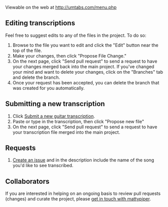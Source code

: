 Viewable on the web at http://umtabs.com/menu.php

## Editing transcriptions

Feel free to suggest edits to any of the files in the project.  To do so: 

1. Browse to the file you want to edit and click the "Edit" button near the top of the file.  
2. Make your changes, then click "Propose File Change." 
3. On the next page, click "Send pull request" to send a request to have your changes merged back into the main project. If you've changed your mind and want to delete your changes, click on the "Branches" tab and delete the branch.
4. Once your request has been accepted, you can delete the branch that was created for you automatically.

## Submitting a new transcription

1. Click [Submit a new guitar transcription](https://github.com/mattypiper/umtabs/new/master/tabs).
2. Paste or type in the transcription, then click "Propose new file"
3. On the next page, click "Send pull request" to send a request to have your transcription file merged into the main project.

## Requests

1. [Create an issue](https://github.com/mattypiper/umtabs/issues/new) and in the description include the name of the song you'd like to see transcribed.

## Collaborators

If you are interested in helping on an ongoing basis to review pull requests (changes) and curate the project, please [get in touch with mattypiper](https://github.com/mattypiper).

